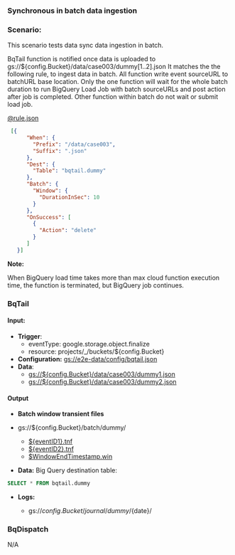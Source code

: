 ### Synchronous in batch data ingestion

### Scenario:

This scenario tests data sync data ingestion in batch.


BqTail function is notified once data is uploaded to gs://${config.Bucket}/data/case003/dummy[1..2].json
It matches the the following rule, to ingest data in batch. All function write event sourceURL to batchURL base location.
Only the one function will  wait for the whole batch duration to run BigQuery Load Job with batch sourceURLs and post action after job is completed.
Other function within batch do not wait or submit load job. 



[@rule.json](rule.json)
```json
 [{
      "When": {
        "Prefix": "/data/case003",
        "Suffix": ".json"
      },
      "Dest": {
        "Table": "bqtail.dummy"
      },
      "Batch": {
        "Window": {
          "DurationInSec": 10
        }
      },
      "OnSuccess": [
        {
          "Action": "delete"
        }
      ]
   }]
```

**Note:**

When BigQuery load time takes more than max cloud function execution time, the function is terminated, but BigQuery job continues.

### BqTail

#### Input:

* **Trigger**:
    - eventType: google.storage.object.finalize
    - resource: projects/_/buckets/${config.Bucket}
* **Configuration:** [gs://e2e-data/config/bqtail.json](../../../config/bqtail.json)
* **Data**:
    - [gs://${config.Bucket}/data/case003/dummy1.json](data/trigger/dummy1.json)
    - [gs://${config.Bucket}/data/case003/dummy2.json](data/trigger/dummy2.json)

#### Output

 
* **Batch window transient files**

- gs://${config.Bucket}/batch/dummy/

    - [${eventID1}.tnf](data/expect/batch/eventID1.tnf) 
    - [${eventID2}.tnf](data/expect/batch/eventID2.tnf)
    - [$WindowEndTimestamp.win](data/expect/batch/ts.win)


* **Data:**
Big Query destination table:

```sql
SELECT * FROM bqtail.dummy
```


* **Logs:** 

    - gs://${config.Bucket}/journal/dummy/${date}/

### BqDispatch

N/A